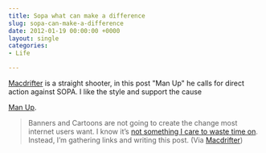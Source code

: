 ```yaml
---
title: Sopa what can make a difference
slug: sopa-can-make-a-difference
date: 2012-01-19 00:00:00 +0000
layout: single
categories: 
- Life

---
```

[Macdrifter][macdrifter] is a straight shooter, in this post "Man Up" he calls for direct action against SOPA. I like the style and support the cause 

[Man Up][macdrifter 2].

> Banners and Cartoons are not going to create the change most internet users want. I know it&#x2019;s [not something I care to waste time on][macdrifter 3]. Instead, I&#x2019;m gathering links and writing this post. 
(Via [Macdrifter][macdrifter])

[macdrifter]: http://www.macdrifter.com/
[macdrifter 2]: http://www.macdrifter.com/2012/01/man-up/?utm_source=rss&amp;utm_medium=rss&amp;utm_campaign=man-up
[macdrifter 3]: http://www.macdrifter.com/2012/01/sopa-whining/
